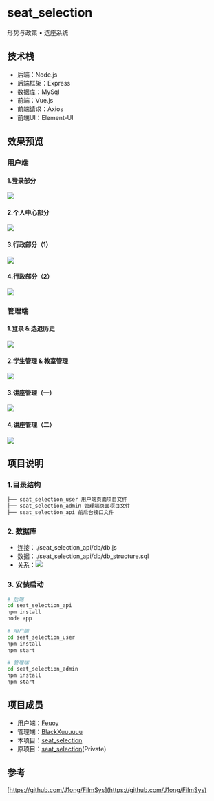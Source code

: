 # seat_selection

形势与政策 ▪ 选座系统

## 技术栈

- 后端：Node.js
- 后端框架：Express
- 数据库：MySql
- 前端：Vue.js
- 前端请求：Axios
- 前端UI：Element-UI

## 效果预览

### 用户端

#### 1.登录部分

![](./doc/user1.PNG)
#### 2.个人中心部分

![](./doc/user2.PNG)
#### 3.行政部分（1）

![](./doc/user3.PNG)
#### 4.行政部分（2）

![](./doc/user4.PNG)

### 管理端

#### 1.登录 & 选退历史

![](./doc/admin1.PNG)
#### 2.学生管理 & 教室管理

![](./doc/admin2.PNG)
#### 3.讲座管理（一）

![](./doc/admin3.PNG)
#### 4,讲座管理（二）

![](./doc/admin4.PNG)

## 项目说明

### 1.目录结构

```bash
├── seat_selection_user 用户端页面项目文件
├── seat_selection_admin 管理端页面项目文件
├── seat_selection_api 前后台接口文件
```

### 2. 数据库

- 连接：./seat_selection_api/db/db.js
- 数据：./seat_selection_api/db/db_structure.sql
- 关系：![](./doc/db.PNG)

### 3. 安装启动

```bash
# 后端
cd seat_selection_api
npm install
node app

# 用户端
cd seat_selection_user
npm install
npm start

# 管理端
cd seat_selection_admin
npm install
npm start
```

## 项目成员

- 用户端：[Feuoy](https://github.com/Feuoy)
- 管理端：[BlackXuuuuuu](https://github.com/BlackXuuuuuu)
- 本项目：[seat_selection](https://github.com/Feuoy/seat_selection)
- 原项目：[seat_selection](https://github.com/BlackXuuuuuu/seat_selection)(Private)

## 参考

[https://github.com/J1ong/FilmSys](https://github.com/J1ong/FilmSys)
